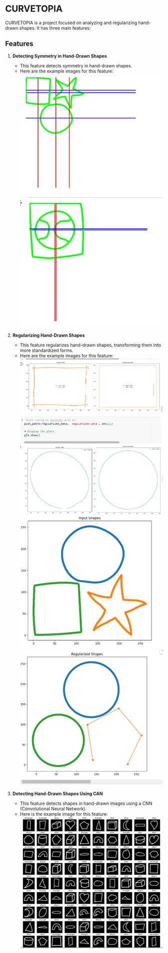 # CURVETOPIA

CURVETOPIA is a project focused on analyzing and regularizing hand-drawn shapes. It has three main features:

## Features

1. **Detecting Symmetry in Hand-Drawn Shapes**
   - This feature detects symmetry in hand-drawn shapes.
   - Here are the example images for this feature:
     ![Symmetry Image 1](symmetry1.png)
     ![Symmetry Image 2](symmetry2.png)

2. **Regularizing Hand-Drawn Shapes**
   - This feature regularizes hand-drawn shapes, transforming them into more standardized forms.
   - Here are the example images for this feature:
     ![Regularization Image 1](Regularize1.png)
     ![Regularization Image 2](Regularize2.png)
     ![Regularization Input](RegularizeInput.png)
     ![Regularization Output](RegularizeOutput.png)


3. **Detecting Hand-Drawn Shapes Using CAN**
   - This feature detects shapes in hand-drawn images using a CNN (Convolutional Neural Network).
   - Here is the example image for this feature:
     ![Shape Detection Image](ShapeDetection.png)
